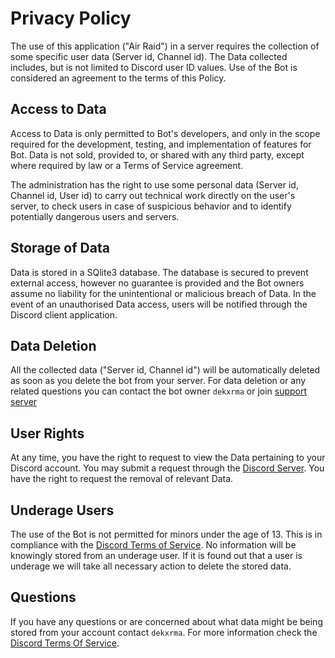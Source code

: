 # Privacy Policy

The use of this application ("Air Raid") in a server requires the collection of some specific user data (Server id, Channel id). The Data collected includes, but is not limited to Discord user ID values. Use of the Bot is considered an agreement to the terms of this Policy. 

## Access to Data

Access to Data is only permitted to Bot's developers, and only in the scope required for the development, testing, and implementation of features for Bot. Data is not sold, provided to, or shared with any third party, except where required by law or a Terms of Service agreement.

The administration has the right to use some personal data (Server id, Channel id, User id) to carry out technical work directly on the user's server, to check users in case of suspicious behavior and to identify potentially dangerous users and servers.

## Storage of Data

Data is stored in a SQlite3 database. The database is secured to prevent external access, however no guarantee is provided and the Bot owners assume no liability for the unintentional or malicious breach of Data. In the event of an unauthorised Data access, users will be notified through the Discord client application.

## Data Deletion

All the collected data ("Server id, Channel id") will be automatically deleted as soon as you delete the bot from your server. For data deletion or any related questions you can contact the bot owner `dekxrma` or join [support server](https://discord.com/invite/ss69hu5C6W)

## User Rights

At any time, you have the right to request to view the Data pertaining to your Discord account. You may submit a request through the [Discord Server](https://discord.com/invite/ss69hu5C6W). You have the right to request the removal of relevant Data.

## Underage Users

The use of the Bot is not permitted for minors under the age of 13. This is in compliance with the [Discord Terms of Service](https://discord.com/terms). No information will be knowingly stored from an underage user. If it is found out that a user is underage we will take all necessary action to delete the stored data.

## Questions

If you have any questions or are concerned about what data might be being stored from your account contact `dekxrma`. For more information check the [Discord Terms Of Service](https://discord.com/terms).
